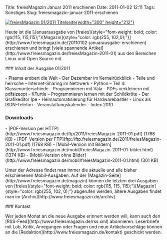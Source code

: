 Title: freiesMagazin Januar 2011 erschienen
Date: 2011-01-02 12:11
Tags: Sonstiges
Slug: freiesmagazin-januar-2011-erschienen

[![freiesMagazin 01/2011
Titelseite](http://www.freiesmagazin.de/system/files/freiesmagazin-2011-01.png){width="300"
height="212"}](http://www.freiesmagazin.de/system/files/freiesmagazin-2011-01.png)

</p>
Heute ist die [Januarausgabe von
[freies]{style="font-weight: bold; color: rgb(115, 115,115);"}[Magazin]{style="color: rgb(255, 102,0);"}](http://www.freiesmagazin.de/20110102-januarausgabe-erschienen)
erschienen und bringt [viele spannende
Artikel](http://www.freiesmagazin.de/freiesMagazin-2011-01) aus den
Bereichen Linux und Open Source mit.

</p>
### Inhalt der Ausgabe 01/2011

</p>
-   Plasma erobert die Welt
-   Der Dezember im Kernelrückblick
-   Teile und herrsche – Internet-Sharing im Netzwerk
-   Python – Teil 4: Klassenunterschiede
-   Programmieren mit Vala
-   PDFs verkleinern mit pdfsizeopt
-   KTurtle – Programmieren lernen mit der Schildkröte
-   Der Grafikeditor Ipe
-   Heimautomatisierung für Hardwarebastler
-   Linux als ISDN-Telefon
-   Veranstaltungskalender
-   Index 2010

</p>
<!--break--><!--break-->

### Downloads

</p>
-   [PDF-Version per
    HTTP](http://www.freiesmagazin.de/ftp/2011/freiesMagazin-2011-01.pdf)
    (1768 KB)
-   [PDF-Version per
    FTP](ftp://ftp.freiesmagazin.de/2011/freiesMagazin-2011-01.pdf)
    (1768 KB)
-   [Mobil-Version mit
    Bildern](http://www.freiesmagazin.de/mobil/freiesMagazin-2011-01-bilder.html)
    (1374 KB)
-   [Mobil-Version ohne
    Bilder](http://www.freiesmagazin.de/mobil/freiesMagazin-2011-01.html)
    (301 KB)

</p>
Unter der Adresse <http://freiesmagazin.de/mobil/> findet man immer die
aktuelle und alle bisher erschienenen Mobil-Ausgaben. Auf der
[Magazin-Seite](http://www.freiesmagazin.de/magazin) können die letzten
drei Ausgaben von
[freies]{style="font-weight: bold; color: rgb(115, 115, 115);"}[Magazin]{style="color: rgb(255, 102, 0);"}
abgerufen werden, ältere Ausgaben findet man im
[Archiv](http://www.freiesmagazin.de/archiv).

</p>
### Kontakt

</p>
Wer jeden Monat an die neue Ausgabe erinnert werden will, kann auch den
[RSS-Feed](http://www.freiesmagazin.de/rss.xml) abonnieren. Leserbriefe
mit Lob, Kritik, Anregungen oder Fragen und neue Artikelvorschläge
können an die [Redaktion](http://www.freiesmagazin.de/kontakt) geschickt
werden.

</p>

